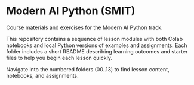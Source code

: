 # Modern AI Python (SMIT)

Course materials and exercises for the Modern AI Python track.

This repository contains a sequence of lesson modules with both Colab notebooks and local Python versions of examples and assignments. Each folder includes a short README describing learning outcomes and starter files to help you begin each lesson quickly.

Navigate into the numbered folders (00..13) to find lesson content, notebooks, and assignments.
